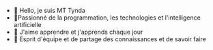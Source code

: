 - 👋 Hello, je suis MT Tynda
- 👀Passionné de la programmation, les technologies et l'intelligence artificielle 
- 🌱 J'aime apprendre et j'apprends chaque jour
- 💞️ Esprit d'équipe et de partage des connaissances et de savoir faire 
<!---
TyndaM/TyndaM is a ✨ special ✨ repository because its `README.md` (this file) appears on your GitHub profile.
You can click the Preview link to take a look at your changes.
--->
